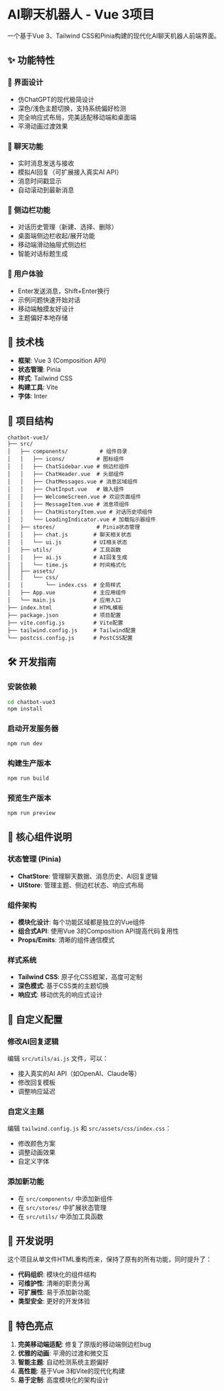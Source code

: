 # AI聊天机器人 - Vue 3项目

一个基于Vue 3、Tailwind CSS和Pinia构建的现代化AI聊天机器人前端界面。

## ✨ 功能特性

### 🎨 界面设计
- 仿ChatGPT的现代极简设计
- 深色/浅色主题切换，支持系统偏好检测
- 完全响应式布局，完美适配移动端和桌面端
- 平滑动画过渡效果

### 💬 聊天功能
- 实时消息发送与接收
- 模拟AI回复（可扩展接入真实AI API）
- 消息时间戳显示
- 自动滚动到最新消息

### 📱 侧边栏功能
- 对话历史管理（新建、选择、删除）
- 桌面端侧边栏收起/展开功能
- 移动端滑动抽屉式侧边栏
- 智能对话标题生成

### 🔧 用户体验
- Enter发送消息，Shift+Enter换行
- 示例问题快速开始对话
- 移动端触摸友好设计
- 主题偏好本地存储

## 🚀 技术栈

- **框架**: Vue 3 (Composition API)
- **状态管理**: Pinia
- **样式**: Tailwind CSS
- **构建工具**: Vite
- **字体**: Inter

## 📁 项目结构

```
chatbot-vue3/
├── src/
│   ├── components/          # 组件目录
│   │   ├── icons/          # 图标组件
│   │   ├── ChatSidebar.vue # 侧边栏组件
│   │   ├── ChatHeader.vue  # 头部组件
│   │   ├── ChatMessages.vue # 消息区域组件
│   │   ├── ChatInput.vue   # 输入组件
│   │   ├── WelcomeScreen.vue # 欢迎页面组件
│   │   ├── MessageItem.vue # 消息项组件
│   │   ├── ChatHistoryItem.vue # 对话历史项组件
│   │   └── LoadingIndicator.vue # 加载指示器组件
│   ├── stores/             # Pinia状态管理
│   │   ├── chat.js        # 聊天相关状态
│   │   └── ui.js          # UI相关状态
│   ├── utils/             # 工具函数
│   │   ├── ai.js          # AI回复生成
│   │   └── time.js        # 时间格式化
│   ├── assets/
│   │   └── css/
│   │       └── index.css  # 全局样式
│   ├── App.vue            # 主应用组件
│   └── main.js            # 应用入口
├── index.html             # HTML模板
├── package.json           # 项目配置
├── vite.config.js         # Vite配置
├── tailwind.config.js     # Tailwind配置
└── postcss.config.js      # PostCSS配置
```

## 🛠️ 开发指南

### 安装依赖
```bash
cd chatbot-vue3
npm install
```

### 启动开发服务器
```bash
npm run dev
```

### 构建生产版本
```bash
npm run build
```

### 预览生产版本
```bash
npm run preview
```

## 🎯 核心组件说明

### 状态管理 (Pinia)
- **ChatStore**: 管理聊天数据、消息历史、AI回复逻辑
- **UIStore**: 管理主题、侧边栏状态、响应式布局

### 组件架构
- **模块化设计**: 每个功能区域都是独立的Vue组件
- **组合式API**: 使用Vue 3的Composition API提高代码复用性
- **Props/Emits**: 清晰的组件通信模式

### 样式系统
- **Tailwind CSS**: 原子化CSS框架，高度可定制
- **深色模式**: 基于CSS类的主题切换
- **响应式**: 移动优先的响应式设计

## 🔧 自定义配置

### 修改AI回复逻辑
编辑 `src/utils/ai.js` 文件，可以：
- 接入真实的AI API（如OpenAI、Claude等）
- 修改回复模板
- 调整响应延迟

### 自定义主题
编辑 `tailwind.config.js` 和 `src/assets/css/index.css`：
- 修改颜色方案
- 调整动画效果
- 自定义字体

### 添加新功能
- 在 `src/components/` 中添加新组件
- 在 `src/stores/` 中扩展状态管理
- 在 `src/utils/` 中添加工具函数

## 📝 开发说明

这个项目从单文件HTML重构而来，保持了原有的所有功能，同时提升了：
- **代码组织**: 模块化的组件结构
- **可维护性**: 清晰的职责分离
- **可扩展性**: 易于添加新功能
- **类型安全**: 更好的开发体验

## 🌟 特色亮点

1. **完美移动端适配**: 修复了原版的移动端侧边栏bug
2. **优雅的动画**: 平滑的过渡和微交互
3. **智能主题**: 自动检测系统主题偏好
4. **高性能**: 基于Vue 3和Vite的现代化构建
5. **易于定制**: 高度模块化的架构设计 